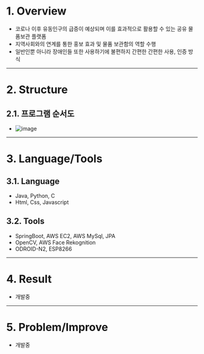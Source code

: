 # 1. Overview
* 코로나 이후 유동인구의 급증이 예상되며 이를 효과적으로 활용할 수 있는 공유 물품보관 플랫폼
* 지역사회와의 연계를 통한 홍보 효과 및 물품 보관함의 역할 수행
* 일반인뿐 아니라 장애인들 또한 사용하기에 불편하지 간편한 간편한 사용, 인증 방식
****
# 2. Structure
## 2.1. 프로그램 순서도
* ![image](https://user-images.githubusercontent.com/52540882/126070087-623831c1-e66a-4f10-ad69-b214d8fa336b.png)

****
# 3. Language/Tools
## 3.1. Language
* Java, Python, C
* Html, Css, Javascript
## 3.2. Tools
* SpringBoot, AWS EC2, AWS MySql, JPA
* OpenCV, AWS Face Rekognition
* ODROID-N2, ESP8266
****
# 4. Result
* 개발중
****
# 5. Problem/Improve
* 개발중
